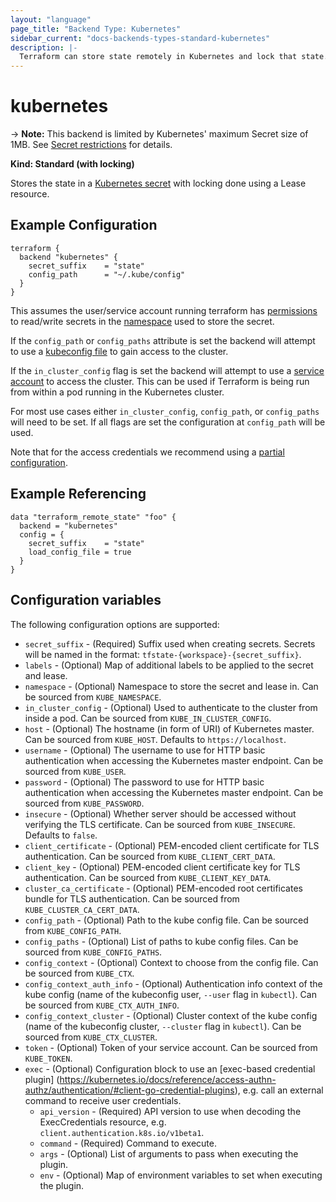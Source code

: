 ```yaml
---
layout: "language"
page_title: "Backend Type: Kubernetes"
sidebar_current: "docs-backends-types-standard-kubernetes"
description: |-
  Terraform can store state remotely in Kubernetes and lock that state.
---
```


# kubernetes

-> **Note:** This backend is limited by Kubernetes' maximum Secret size of 1MB. See [Secret restrictions](https://kubernetes.io/docs/concepts/configuration/secret/#restrictions) for details.

**Kind: Standard (with locking)**

Stores the state in a [Kubernetes secret](https://kubernetes.io/docs/concepts/configuration/secret/) with locking done using a Lease resource.

## Example Configuration

```hcl
terraform {
  backend "kubernetes" {
    secret_suffix    = "state"
    config_path      = "~/.kube/config"
  }
}
```

This assumes the user/service account running terraform has [permissions](https://kubernetes.io/docs/reference/access-authn-authz/authorization/) to read/write secrets in the [namespace](https://kubernetes.io/docs/concepts/overview/working-with-objects/namespaces/) used to store the secret.

If the `config_path` or `config_paths` attribute is set the backend will attempt to use a [kubeconfig file](https://kubernetes.io/docs/concepts/configuration/organize-cluster-access-kubeconfig/) to gain access to the cluster.

If the `in_cluster_config` flag is set the backend will attempt to use a [service account](https://kubernetes.io/docs/tasks/configure-pod-container/configure-service-account/) to access the cluster. This can be used if Terraform is being run from within a pod running in the Kubernetes cluster.

For most use cases either `in_cluster_config`, `config_path`, or `config_paths` will need to be set. If all flags are set the configuration at `config_path` will be used.

Note that for the access credentials we recommend using a [partial configuration](/docs/language/settings/backends/configuration.html#partial-configuration).

## Example Referencing

```hcl
data "terraform_remote_state" "foo" {
  backend = "kubernetes"
  config = {
    secret_suffix    = "state"
    load_config_file = true
  }
}
```

## Configuration variables

The following configuration options are supported:

- `secret_suffix` - (Required) Suffix used when creating secrets. Secrets will be named in the format: `tfstate-{workspace}-{secret_suffix}`.
- `labels` - (Optional) Map of additional labels to be applied to the secret and lease.
- `namespace` - (Optional) Namespace to store the secret and lease in. Can be sourced from `KUBE_NAMESPACE`.
- `in_cluster_config` - (Optional) Used to authenticate to the cluster from inside a pod. Can be sourced from `KUBE_IN_CLUSTER_CONFIG`.
- `host` - (Optional) The hostname (in form of URI) of Kubernetes master. Can be sourced from `KUBE_HOST`. Defaults to `https://localhost`.
- `username` - (Optional) The username to use for HTTP basic authentication when accessing the Kubernetes master endpoint. Can be sourced from `KUBE_USER`.
- `password` - (Optional) The password to use for HTTP basic authentication when accessing the Kubernetes master endpoint. Can be sourced from `KUBE_PASSWORD`.
- `insecure` - (Optional) Whether server should be accessed without verifying the TLS certificate. Can be sourced from `KUBE_INSECURE`. Defaults to `false`.
- `client_certificate` - (Optional) PEM-encoded client certificate for TLS authentication. Can be sourced from `KUBE_CLIENT_CERT_DATA`.
- `client_key` - (Optional) PEM-encoded client certificate key for TLS authentication. Can be sourced from `KUBE_CLIENT_KEY_DATA`.
- `cluster_ca_certificate` - (Optional) PEM-encoded root certificates bundle for TLS authentication. Can be sourced from `KUBE_CLUSTER_CA_CERT_DATA`.
- `config_path` - (Optional) Path to the kube config file. Can be sourced from `KUBE_CONFIG_PATH`.
- `config_paths` - (Optional) List of paths to kube config files. Can be sourced from `KUBE_CONFIG_PATHS`.
- `config_context` - (Optional) Context to choose from the config file. Can be sourced from `KUBE_CTX`.
- `config_context_auth_info` - (Optional) Authentication info context of the kube config (name of the kubeconfig user, `--user` flag in `kubectl`). Can be sourced from `KUBE_CTX_AUTH_INFO`.
- `config_context_cluster` - (Optional) Cluster context of the kube config (name of the kubeconfig cluster, `--cluster` flag in `kubectl`). Can be sourced from `KUBE_CTX_CLUSTER`.
- `token` - (Optional) Token of your service account. Can be sourced from `KUBE_TOKEN`.
- `exec` - (Optional) Configuration block to use an [exec-based credential plugin] (https://kubernetes.io/docs/reference/access-authn-authz/authentication/#client-go-credential-plugins), e.g. call an external command to receive user credentials.
  - `api_version` - (Required) API version to use when decoding the ExecCredentials resource, e.g. `client.authentication.k8s.io/v1beta1`.
  - `command` - (Required) Command to execute.
  - `args` - (Optional) List of arguments to pass when executing the plugin.
  - `env` - (Optional) Map of environment variables to set when executing the plugin.
